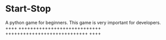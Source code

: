 # Start-Stop
A python game for beginners. This game is very important for developers.
++++
++++++++++++++++++++++++++++
++++++++++++++++++++++++++++
++++


